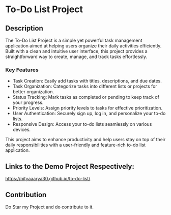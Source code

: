 # To-Do List Project

## Description

The To-Do List Project is a simple yet powerful task management application aimed at helping users organize their daily activities efficiently. Built with a clean and intuitive user interface, this project provides a straightforward way to create, manage, and track tasks effortlessly.

### Key Features

- Task Creation: Easily add tasks with titles, descriptions, and due dates.
- Task Organization: Categorize tasks into different lists or projects for better organization.
- Status Tracking: Mark tasks as completed or pending to keep track of your progress.
- Priority Levels: Assign priority levels to tasks for effective prioritization.
- User Authentication: Securely sign up, log in, and personalize your to-do lists.
- Responsive Design: Access your to-do lists seamlessly on various devices.

This project aims to enhance productivity and help users stay on top of their daily responsibilities with a user-friendly and feature-rich to-do list application.

## Links to the Demo Project Respectively:
https://nityaaarya30.github.io/to-do-list/

## Contribution 
Do Star my Project and do contribute to it.

